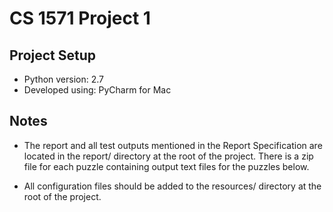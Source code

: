 # CS 1571 Project 1

## Project Setup
-	Python version: 2.7
-	Developed using: PyCharm for Mac

## Notes
-	The report and all test outputs mentioned in the Report Specification are located in the report/ directory at the root of the project. There is a zip file for each puzzle containing output text files for the puzzles below.

-	All configuration files should be added to the resources/ directory at the root of the project.